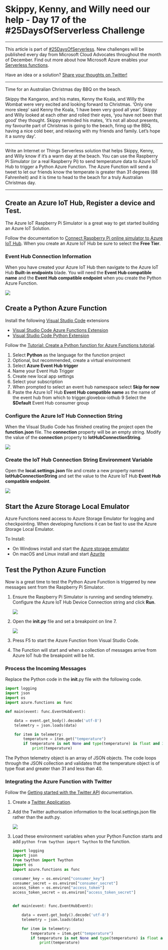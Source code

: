 # Skippy, Kenny, and Willy need our help - Day 17 of the #25DaysOfServerless Challenge

---

This article is part of [#25DaysOfServerless](https://25daysofserverless.com/). New challenges will be published every day from Microsoft Cloud Advocates throughout the month of December. Find out more about how Microsoft Azure enables your [Serverless functions](https://docs.microsoft.com/azure/azure-functions/?WT.mc_id=25days_devto-blog-cxa).

Have an idea or a solution? [Share your thoughts on Twitter!](https://twitter.com/intent/tweet?text=I%27m%20joining%20the%20@azureadvocates%20%2325DaysOfServerless%20challenge!!%20Learn%20more%20at%20https://aka.ms/25daysofserverless%20or%20see%20solutions%20at%20https://dev.to/search?q=25DaysOfServerless!%20Join%20me!)

---

Time for an Australian Christmas day BBQ on the beach.

Skippy the Kangaroo, and his mates, Kenny the Koala, and Willy the Wombat were very excited and looking forward to Christmas. ‘Only one more sleep’ said Kenny the Koala, ‘I have been very good all year’. Skippy and Willy looked at each other and rolled their eyes, ‘you have not been that good’ they thought. Skippy reminded his mates, ‘it’s not all about presents, my favourite part of Christmas is going to the beach, firing up the BBQ, having a nice cold beer, and relaxing with my friends and family. Let’s hope it a sunny day’.

---

Write an Internet or Things Serverless solution that helps Skippy, Kenny, and Willy know if it’s a warm day at the beach. You can use the Raspberry Pi Simulator (or a real Raspberry Pi) to send temperature data to Azure IoT Hub to trigger a Python Azure Function. The Azure Function will send a tweet to let our friends know the temperate is greater than 31 degrees (88 Fahrenheit) and it is time to head to the beach for a truly Australian Christmas day.

---

## Create an Azure IoT Hub, Register a device and Test.

The Azure IoT Raspberry Pi Simulator is a great way to get started building an Azure IoT Solution.

Follow the documentation to [Connect Raspberry Pi online simulator to Azure IoT Hub](https://docs.microsoft.com/en-us/azure/iot-hub/iot-hub-raspberry-pi-web-simulator-get-started). When you create an Azure IoT Hub be sure to select the **Free Tier**.

### Event Hub Connection Information

When you have created your Azure IoT Hub then navigate to the Azure IoT Hub **Built-in endpoints** blade. You will need the **Event Hub compatible name** and the **Event Hub compatible endpoint** when you create the Python Azure Function.

![](resources/azure-iot-enpoints.png)

## Create a Python Azure Function

Install the following [Visual Studio Code](https://code.visualstudio.com/) extensions

* [Visual Studio Code Azure Functions Extension](https://marketplace.visualstudio.com/items?itemName=ms-azuretools.vscode-azurefunctions&WT.mc_id=25daysofserverless-github-cxa)
* [Visual Studio Code Python Extension](https://marketplace.visualstudio.com/items?itemName=ms-python.python&WT.mc_id=25daysofserverless-github-cxa)


Follow the [Tutorial: Create a Python function for Azure Functions tutorial](https://docs.microsoft.com/en-us/azure/python/tutorial-vs-code-serverless-python-02). 

1. Select **Python** as the language for the function project
2. Optional, but recommended, create a virtual environment
3. Select **Azure Event Hub trigger**
4. Name your Event Hub Trigger
5. Create new local app settings
6. Select your subscription
7. When prompted to select an event hub namespace select **Skip for now**
8. Paste the Azure IoT Hub **Event Hub compatible name** as the name of the event hub from which to trigger.glovebox-iothub
9 Select the **$Default** Event Hub consumer group

### Configure the Azure IoT Hub Connection String

When the Visual Studio Code has finished creating the project open the **function.json** file. The **connection** property will be an empty string. Modify the value of the **connection** property to **IotHubConnectionString**.

![](resources/iot-hub-connection-string.png)

### Create the IoT Hub Connection String Environment Variable

Open the **local.settings.json** file and create a new property named **IotHubConnectionString** and set the value to the Azure IoT Hub **Event Hub compatible endpoint**.

![](resources/iot-hub-connection-string-variable.png)

## Start the Azure Storage Local Emulator

Azure Functions need access to Azure Storage Emulator for logging and checkpointing. When developing functions it can be fast to use the Azure Storage Local Emulator.

To Install:

* On Windows install and start the [Azure storage emulator](https://docs.microsoft.com/en-us/azure/storage/common/storage-use-emulator)
* On macOS and Linux install and start [Azurite](https://github.com/azure/azurite)

## Test the Python Azure Function

Now is a great time to test the Python Azure Function is triggered by new messages sent from the Raspberry Pi Simulator.

1. Ensure the Raspberry Pi Simulator is running and sending telemetry. Configure the Azure IoT Hub Device Connection string and click **Run**.

    ![](resources/rpi-simulator.png)

2. Open the **__init__.py** file and set a breakpoint on line 7.

    ![](resources/python-azure-function-start.png)

3. Press F5 to start the Azure Function from Visual Studio Code.

4. The Function will start and when a collection of messages arrive from Azure IoT hub the breakpoint will be hit.

### Process the Incoming Messages

Replace the Python code in the __init__.py file with the following code.

```python
import logging
import json
import os
import azure.functions as func

def main(event: func.EventHubEvent):

    data = event.get_body().decode('utf-8')
    telemetry = json.loads(data)

    for item in telemetry:
        temperature = item.get("temperature")
        if temperature is not None and type(temperature) is float and 31 < temperature < 40:
            print(temperature)

```

The Python telemetry object is an array of JSON objects. The code loops through the JSON collection and validates that the temperature object is of type float and greater than 31 and less than 40.

### Integrating the Azure Function with Twitter

Follow the [Getting started with the Twitter API](https://projects.raspberrypi.org/en/projects/getting-started-with-the-twitter-api) documentation.

1. Create a [Twitter Application](https://developer.twitter.com/).
2. Add the Twitter authorisation information to the local.settings.json file rather than the auth.py.

    ![](resources/twitter-authorisation.png)

3. Load these environment variables when your Python Function starts and add ```python from twython import Twython``` to the function.

    ```python
    import logging
    import json
    from twython import Twython
    import os
    import azure.functions as func

    consumer_key = os.environ["consumer_key"]
    consumer_secret = os.environ["consumer_secret"]
    access_token = os.environ["access_token"]
    access_token_secret = os.environ["access_token_secret"]


    def main(event: func.EventHubEvent):

        data = event.get_body().decode('utf-8')
        telemetry = json.loads(data)

        for item in telemetry:
            temperature = item.get("temperature")
            if temperature is not None and type(temperature) is float and 31 < temperature < 40:
                print(temperature)
    ```
